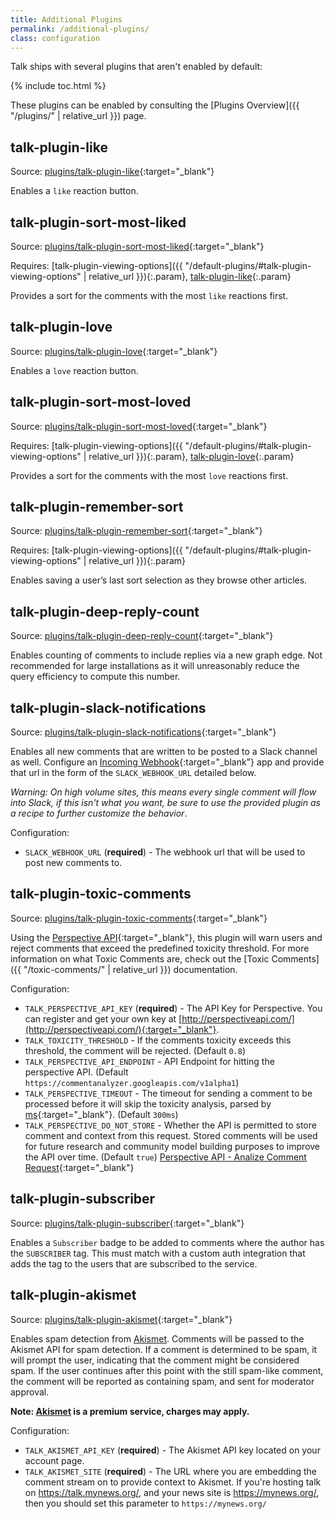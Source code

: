 ```yaml
---
title: Additional Plugins
permalink: /additional-plugins/
class: configuration
---
```


Talk ships with several plugins that aren't enabled by default:

{% include toc.html %}

These plugins can be enabled by consulting the
[Plugins Overview]({{ "/plugins/" | relative_url }}) page.

## talk-plugin-like

Source: [plugins/talk-plugin-like](https://github.com/coralproject/talk/tree/master/plugins/talk-plugin-like){:target="_blank"}

Enables a `like` reaction button.

## talk-plugin-sort-most-liked

Source: [plugins/talk-plugin-sort-most-liked](https://github.com/coralproject/talk/tree/master/plugins/talk-plugin-sort-most-liked){:target="_blank"}

Requires: [talk-plugin-viewing-options]({{ "/default-plugins/#talk-plugin-viewing-options" | relative_url }}){:.param}, [talk-plugin-like](#talk-plugin-like){:.param}

Provides a sort for the comments with the most `like` reactions first.

## talk-plugin-love

Source: [plugins/talk-plugin-love](https://github.com/coralproject/talk/tree/master/plugins/talk-plugin-love){:target="_blank"}

Enables a `love` reaction button.

## talk-plugin-sort-most-loved

Source: [plugins/talk-plugin-sort-most-loved](https://github.com/coralproject/talk/tree/master/plugins/talk-plugin-sort-most-loved){:target="_blank"}

Requires: [talk-plugin-viewing-options]({{ "/default-plugins/#talk-plugin-viewing-options" | relative_url }}){:.param}, [talk-plugin-love](#talk-plugin-love){:.param}

Provides a sort for the comments with the most `love` reactions first.

## talk-plugin-remember-sort

Source: [plugins/talk-plugin-remember-sort](https://github.com/coralproject/talk/tree/master/plugins/talk-plugin-remember-sort){:target="_blank"}

Requires: [talk-plugin-viewing-options]({{ "/default-plugins/#talk-plugin-viewing-options" | relative_url }}){:.param}

Enables saving a user’s last sort selection as they browse other articles.

## talk-plugin-deep-reply-count

Source: [plugins/talk-plugin-deep-reply-count](https://github.com/coralproject/talk/tree/master/plugins/talk-plugin-deep-reply-count){:target="_blank"}

Enables counting of comments to include replies via a new graph edge. Not
recommended for large installations as it will unreasonably reduce the query
efficiency to compute this number.

## talk-plugin-slack-notifications

Source: [plugins/talk-plugin-slack-notifications](https://github.com/coralproject/talk/tree/master/plugins/talk-plugin-slack-notifications){:target="_blank"}

Enables all new comments that are written to be posted to a Slack channel as
well. Configure an
[Incoming Webhook](https://api.slack.com/incoming-webhooks){:target="_blank"}
app and provide that url in the form of the `SLACK_WEBHOOK_URL`
detailed below.

*Warning: On high volume sites, this means every single comment will flow into
Slack, if this isn't what you want, be sure to use the provided plugin as a
recipe to further customize the behavior*.

Configuration:

- `SLACK_WEBHOOK_URL` (**required**) - The webhook url that will be
  used to post new comments to.

## talk-plugin-toxic-comments

Source: [plugins/talk-plugin-toxic-comments](https://github.com/coralproject/talk/tree/master/plugins/talk-plugin-toxic-comments){:target="_blank"}

Using the [Perspective API](http://perspectiveapi.com/){:target="_blank"}, this
plugin will warn users and reject comments that exceed the predefined toxicity
threshold. For more information on what Toxic Comments are, check out the
[Toxic Comments]({{ "/toxic-comments/" | relative_url }}) documentation.

Configuration:

- `TALK_PERSPECTIVE_API_KEY` (**required**) - The API Key for Perspective. You
  can register and get your own key at [http://perspectiveapi.com/](http://perspectiveapi.com/){:target="_blank"}.
- `TALK_TOXICITY_THRESHOLD` - If the comments toxicity exceeds this threshold,
  the comment will be rejected. (Default `0.8`)
- `TALK_PERSPECTIVE_API_ENDPOINT` - API Endpoint for hitting the
  perspective API. (Default `https://commentanalyzer.googleapis.com/v1alpha1`)
- `TALK_PERSPECTIVE_TIMEOUT` - The timeout for sending a comment to
  be processed before it will skip the toxicity analysis, parsed by
  [ms](https://www.npmjs.com/package/ms){:target="_blank"}. (Default `300ms`)
- `TALK_PERSPECTIVE_DO_NOT_STORE` - Whether the API is permitted to store comment and context from this request. Stored comments will be used for future research and community model building purposes to improve the API over time. (Default `true`) [Perspective API - Analize Comment Request](https://github.com/conversationai/perspectiveapi/blob/master/api_reference.md#analyzecomment-request){:target="_blank"}

## talk-plugin-subscriber

Source: [plugins/talk-plugin-subscriber](https://github.com/coralproject/talk/tree/master/plugins/talk-plugin-subscriber){:target="_blank"}

Enables a `Subscriber` badge to be added to comments where the author has the
`SUBSCRIBER` tag. This must match with a custom auth integration that adds the
tag to the users that are subscribed to the service.

## talk-plugin-akismet

Source: [plugins/talk-plugin-akismet](https://github.com/coralproject/talk/tree/master/plugins/talk-plugin-akismet){:target="_blank"}

Enables spam detection from [Akismet](https://akismet.com/). Comments will be passed to the Akismet API for spam detection. If a comment
is determined to be spam, it will prompt the user, indicating that the comment might be considered spam. If the user continues after this
point with the still spam-like comment, the comment will be reported as containing spam, and sent for moderator approval.

**Note: [Akismet](https://akismet.com/) is a premium service, charges may apply.**

Configuration:

- `TALK_AKISMET_API_KEY` (**required**) - The Akismet API key located on your account page.
- `TALK_AKISMET_SITE` (**required**) - The URL where you are embedding the comment stream on to provide context to Akismet. If you're hosting talk on https://talk.mynews.org/, and your news site is https://mynews.org/, then you should set this parameter to `https://mynews.org/`
